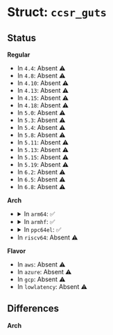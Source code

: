 # Struct: <code>ccsr_guts</code>

## Status
<b>Regular</b>
<ul>
<li>
In <code>4.4</code>: Absent ⚠️
</li>
<li>
In <code>4.8</code>: Absent ⚠️
</li>
<li>
In <code>4.10</code>: Absent ⚠️
</li>
<li>
In <code>4.13</code>: Absent ⚠️
</li>
<li>
In <code>4.15</code>: Absent ⚠️
</li>
<li>
In <code>4.18</code>: Absent ⚠️
</li>
<li>
In <code>5.0</code>: Absent ⚠️
</li>
<li>
In <code>5.3</code>: Absent ⚠️
</li>
<li>
In <code>5.4</code>: Absent ⚠️
</li>
<li>
In <code>5.8</code>: Absent ⚠️
</li>
<li>
In <code>5.11</code>: Absent ⚠️
</li>
<li>
In <code>5.13</code>: Absent ⚠️
</li>
<li>
In <code>5.15</code>: Absent ⚠️
</li>
<li>
In <code>5.19</code>: Absent ⚠️
</li>
<li>
In <code>6.2</code>: Absent ⚠️
</li>
<li>
In <code>6.5</code>: Absent ⚠️
</li>
<li>
In <code>6.8</code>: Absent ⚠️
</li>
</ul>
<b>Arch</b>
<ul>
<li>
<details>
<summary>In <code>arm64</code>: ✅</summary>

```c
struct ccsr_guts {
    u32 porpllsr;
    u32 porbmsr;
    u32 porimpscr;
    u32 pordevsr;
    u32 pordbgmsr;
    u32 pordevsr2;
    u8 res018[8];
    u32 porcir;
    u8 res024[12];
    u32 gpiocr;
    u8 res034[12];
    u32 gpoutdr;
    u8 res044[12];
    u32 gpindr;
    u8 res054[12];
    u32 pmuxcr;
    u32 pmuxcr2;
    u32 dmuxcr;
    u8 res06c[4];
    u32 devdisr;
    u32 devdisr2;
    u8 res078[4];
    u32 pmjcr;
    u32 powmgtcsr;
    u32 pmrccr;
    u32 pmpdccr;
    u32 pmcdr;
    u32 mcpsumr;
    u32 rstrscr;
    u32 ectrstcr;
    u32 autorstsr;
    u32 pvr;
    u32 svr;
    u8 res0a8[8];
    u32 rstcr;
    u8 res0b4[12];
    u32 iovselsr;
    u8 res0c4[60];
    u32 rcwsr[16];
    u8 res140[228];
    u32 iodelay1;
    u32 iodelay2;
    u8 res22c[984];
    u32 pamubypenr;
    u8 res608[504];
    u32 clkdvdr;
    u8 res804[252];
    u32 ircr;
    u8 res904[4];
    u32 dmacr;
    u8 res90c[8];
    u32 elbccr;
    u8 res918[520];
    u32 ddr1clkdr;
    u32 ddr2clkdr;
    u32 ddrclkdr;
    u8 resb2c[724];
    u32 clkocr;
    u8 rese04[12];
    u32 ddrdllcr;
    u8 rese14[12];
    u32 lbcdllcr;
    u32 cpfor;
    u8 rese28[220];
    u32 srds1cr0;
    u32 srds1cr1;
    u8 resf0c[32];
    u32 itcr;
    u8 resf30[16];
    u32 srds2cr0;
    u32 srds2cr1;
};
```
</details>
</li>
<li>
<details>
<summary>In <code>armhf</code>: ✅</summary>

```c
struct ccsr_guts {
    u32 porpllsr;
    u32 porbmsr;
    u32 porimpscr;
    u32 pordevsr;
    u32 pordbgmsr;
    u32 pordevsr2;
    u8 res018[8];
    u32 porcir;
    u8 res024[12];
    u32 gpiocr;
    u8 res034[12];
    u32 gpoutdr;
    u8 res044[12];
    u32 gpindr;
    u8 res054[12];
    u32 pmuxcr;
    u32 pmuxcr2;
    u32 dmuxcr;
    u8 res06c[4];
    u32 devdisr;
    u32 devdisr2;
    u8 res078[4];
    u32 pmjcr;
    u32 powmgtcsr;
    u32 pmrccr;
    u32 pmpdccr;
    u32 pmcdr;
    u32 mcpsumr;
    u32 rstrscr;
    u32 ectrstcr;
    u32 autorstsr;
    u32 pvr;
    u32 svr;
    u8 res0a8[8];
    u32 rstcr;
    u8 res0b4[12];
    u32 iovselsr;
    u8 res0c4[60];
    u32 rcwsr[16];
    u8 res140[228];
    u32 iodelay1;
    u32 iodelay2;
    u8 res22c[984];
    u32 pamubypenr;
    u8 res608[504];
    u32 clkdvdr;
    u8 res804[252];
    u32 ircr;
    u8 res904[4];
    u32 dmacr;
    u8 res90c[8];
    u32 elbccr;
    u8 res918[520];
    u32 ddr1clkdr;
    u32 ddr2clkdr;
    u32 ddrclkdr;
    u8 resb2c[724];
    u32 clkocr;
    u8 rese04[12];
    u32 ddrdllcr;
    u8 rese14[12];
    u32 lbcdllcr;
    u32 cpfor;
    u8 rese28[220];
    u32 srds1cr0;
    u32 srds1cr1;
    u8 resf0c[32];
    u32 itcr;
    u8 resf30[16];
    u32 srds2cr0;
    u32 srds2cr1;
};
```
</details>
</li>
<li>
<details>
<summary>In <code>ppc64el</code>: ✅</summary>

```c
struct ccsr_guts {
    u32 porpllsr;
    u32 porbmsr;
    u32 porimpscr;
    u32 pordevsr;
    u32 pordbgmsr;
    u32 pordevsr2;
    u8 res018[8];
    u32 porcir;
    u8 res024[12];
    u32 gpiocr;
    u8 res034[12];
    u32 gpoutdr;
    u8 res044[12];
    u32 gpindr;
    u8 res054[12];
    u32 pmuxcr;
    u32 pmuxcr2;
    u32 dmuxcr;
    u8 res06c[4];
    u32 devdisr;
    u32 devdisr2;
    u8 res078[4];
    u32 pmjcr;
    u32 powmgtcsr;
    u32 pmrccr;
    u32 pmpdccr;
    u32 pmcdr;
    u32 mcpsumr;
    u32 rstrscr;
    u32 ectrstcr;
    u32 autorstsr;
    u32 pvr;
    u32 svr;
    u8 res0a8[8];
    u32 rstcr;
    u8 res0b4[12];
    u32 iovselsr;
    u8 res0c4[60];
    u32 rcwsr[16];
    u8 res140[228];
    u32 iodelay1;
    u32 iodelay2;
    u8 res22c[984];
    u32 pamubypenr;
    u8 res608[504];
    u32 clkdvdr;
    u8 res804[252];
    u32 ircr;
    u8 res904[4];
    u32 dmacr;
    u8 res90c[8];
    u32 elbccr;
    u8 res918[520];
    u32 ddr1clkdr;
    u32 ddr2clkdr;
    u32 ddrclkdr;
    u8 resb2c[724];
    u32 clkocr;
    u8 rese04[12];
    u32 ddrdllcr;
    u8 rese14[12];
    u32 lbcdllcr;
    u32 cpfor;
    u8 rese28[220];
    u32 srds1cr0;
    u32 srds1cr1;
    u8 resf0c[32];
    u32 itcr;
    u8 resf30[16];
    u32 srds2cr0;
    u32 srds2cr1;
};
```
</details>
</li>
<li>
In <code>riscv64</code>: Absent ⚠️
</li>
</ul>
<b>Flavor</b>
<ul>
<li>
In <code>aws</code>: Absent ⚠️
</li>
<li>
In <code>azure</code>: Absent ⚠️
</li>
<li>
In <code>gcp</code>: Absent ⚠️
</li>
<li>
In <code>lowlatency</code>: Absent ⚠️
</li>
</ul>

## Differences
<b>Arch</b>
<ul>
</ul>
